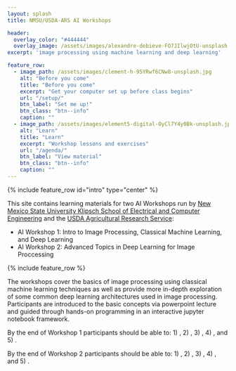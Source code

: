 ```yaml
---
layout: splash
title: NMSU/USDA-ARS AI Workshops

header:
  overlay_color: "#444444"
  overlay_image: /assets/images/alexandre-debieve-FO7JIlwjOtU-unsplash.jpg
excerpt: 'image processing using machine learning and deep learning'

feature_row:
  - image_path: /assets/images/clement-h-95YRwf6CNw8-unsplash.jpg
    alt: "Before you come"
    title: "Before you come"
    excerpt: "Get your computer set up before class begins"
    url: "/setup/"
    btn_label: "Set me up!"
    btn_class: "btn--info"
    caption: ""
  - image_path: /assets/images/element5-digital-OyCl7Y4y0Bk-unsplash.jpg
    alt: "Learn"
    title: "Learn"
    excerpt: "Workshop lessons and exercises"
    url: "/agenda/"
    btn_label: "View material"
    btn_class: "btn--info"
    caption: ""
---
```



{% include feature_row id="intro" type="center" %}

This site contains learning materials for two AI Workshops run by [New Mexico State University Klipsch School of Electrical and Computer Engineering](https://ece.nmsu.edu/) and the [USDA Agricultural Research Service](https://ars.usda.gov):

 - AI Workshop 1: Intro to Image Processing, Classical Machine Learning, and Deep Learning
 - AI Workshop 2: Advanced Topics in Deep Learning for Image Proccessing
 
{% include feature_row %}


The workshops cover the basics of image processing using classical machine learning techniques as well as provide more in-depth exploration of some common deep learning architectures used in image processing. Participants are introduced to the basic concepts via powerpoint lecture and guided through hands-on programming in an interactive jupyter notebook framework. 


By the end of Workshop 1 participants should be able to: 1) , 2) , 3) , 4) , and 5) .


By the end of Workshop 2 participants should be able to: 1) , 2) , 3) , 4) , and 5) .
